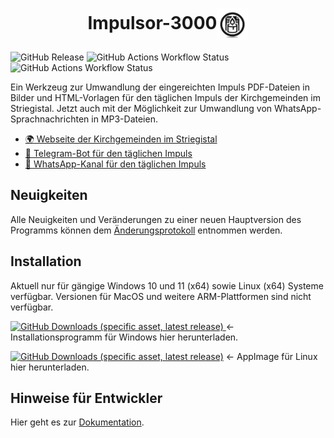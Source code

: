 <div align="center">
<h1> Impulsor-3000<img src="imgs/logo.png" width="50" align="center" style="padding-left:5; padding-bottom:15" /></h1>
</div>

![GitHub Release](https://img.shields.io/github/v/release/WilaHD/Impulsor-3000?label=release%20version)
![GitHub Actions Workflow Status](https://img.shields.io/github/actions/workflow/status/WilaHD/Impulsor-3000/.github%2Fworkflows%2Frelease.yml?label=build%20release)
![GitHub Actions Workflow Status](https://img.shields.io/github/actions/workflow/status/WilaHD/Impulsor-3000/.github%2Fworkflows%2Frust.yml?label=build%20rust)



Ein Werkzeug zur Umwandlung der eingereichten Impuls PDF-Dateien in Bilder und HTML-Vorlagen für den täglichen Impuls der Kirchgemeinden im Striegistal. Jetzt auch mit der Möglichkeit zur Umwandlung von WhatsApp-Sprachnachrichten in MP3-Dateien.

- [:earth_africa: Webseite der Kirchgemeinden im Striegistal](https://kirchgemeinden-im-striegistal.de/)
- [:newspaper: Telegram-Bot für den täglichen Impuls](https://t.me/tagesimpuls_bot)
- [:newspaper: WhatsApp-Kanal für den täglichen Impuls](https://whatsapp.com/channel/0029VarVA8AIyPtYcBrnFG1p)

## Neuigkeiten
Alle Neuigkeiten und Veränderungen zu einer neuen Hauptversion des Programms können dem [Änderungsprotokoll](./CHANGELOG.md) entnommen werden.


## Installation
Aktuell nur für gängige Windows 10 und 11 (x64) sowie Linux (x64) Systeme verfügbar.
Versionen für MacOS und weitere ARM-Plattformen sind nicht verfügbar.

[![GitHub Downloads (specific asset, latest release)](https://img.shields.io/github/downloads/WilaHD/Impulsor-3000/latest/impulsor3000_setup.exe%20?label=Download%20Windows&color=blue)
](https://github.com/wilahd/Impulsor-3000/releases/latest/download/impulsor3000_setup.exe)
&larr; Installationsprogramm für Windows hier herunterladen.

[![GitHub Downloads (specific asset, latest release)](https://img.shields.io/github/downloads/wilahd/Impulsor-3000/latest/Impulsor-3000_x86-64.AppImage?label=Download%20Linux&color=blue)](https://github.com/wilahd/Impulsor-3000/releases/latest/download/Impulsor-3000_x86-64.AppImage)
&larr; AppImage für Linux hier herunterladen.

## Hinweise für Entwickler

Hier geht es zur [Dokumentation](./docs/README.md).
